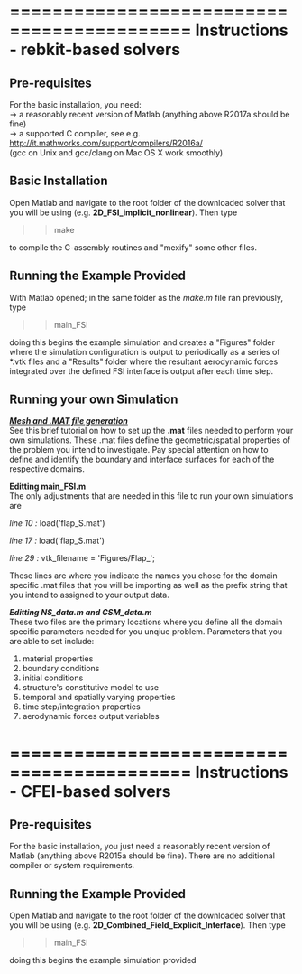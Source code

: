 ===========================================
Instructions - rebkit-based solvers 
===========================================

Pre-requisites
--------------

For the basic installation, you need:<br>
-> a reasonably recent version of Matlab (anything above R2017a should be fine)<br>
-> a supported C compiler, see e.g. http://it.mathworks.com/support/compilers/R2016a/<br>
   (gcc on Unix and gcc/clang on Mac OS X work smoothly)


Basic Installation
------------------

Open Matlab and navigate to the root folder of the downloaded solver that you will be using (e.g. **2D_FSI_implicit_nonlinear**). Then type 

>> make

to compile the C-assembly routines and "mexify" some other files.


Running the Example Provided 
------------------

With Matlab opened; in the same folder as the *make.m* file ran previously, type 

>> main_FSI

doing this begins the example simulation and creates a "Figures" folder where the simulation configuration is output to periodically as a series of *.vtk files and a "Results" folder where the resultant aerodynamic forces integrated over the defined FSI interface is output after each time step. 

Running your own Simulation
------------------
<ins>***Mesh and .MAT file generation***</ins><br>
See this brief tutorial on how to set up the **.mat** files needed to perform your own simulations. These .mat files define the geometric/spatial properties of the problem you intend to investigate. Pay special attention on how to define and identify the boundary and interface surfaces for each of the respective domains. 

__Editting main_FSI.m__<br>
The only adjustments that are needed in this file to run your own simulations are 

*line 10 :* load('flap_S.mat')

*line 17 :* load('flap_S.mat')

*line 29 :* vtk_filename = 'Figures/Flap_'; 

These lines are where you indicate the names you chose for the domain specific .mat files that you will be importing as well as the prefix string that you intend to assigned to your output data.  

***__Editting NS_data.m and CSM_data.m__***<br>
These two files are the primary locations where you define all the domain specific parameters needed for you unqiue problem. Parameters that you are able to set include: 

1. material properties 
2. boundary conditions
3. initial conditions
4. structure's constitutive model to use
5. temporal and spatially varying properties
6. time step/integration properties
7. aerodynamic forces output variables


===========================================
Instructions - CFEI-based solvers 
===========================================

Pre-requisites
--------------

For the basic installation, you just need a reasonably recent version of Matlab (anything above R2015a should be fine). There are no additional compiler or system requirements. 


Running the Example Provided 
------------------

Open Matlab and navigate to the root folder of the downloaded solver that you will be using (e.g. **2D_Combined_Field_Explicit_Interface**). Then type 

>> main_FSI

doing this begins the example simulation provided

